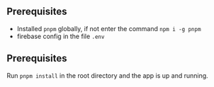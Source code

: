 ## Prerequisites 

- Installed `pnpm` globally, if not enter the command `npm i -g pnpm`
- firebase config in the file `.env`


## Prerequisites 

Run `pnpm install` in the root directory and the app is up and running. 


